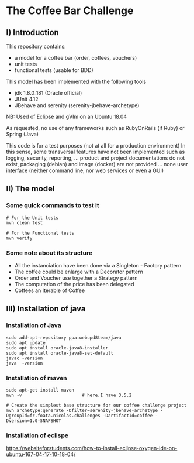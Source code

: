 The Coffee Bar Challenge
========================

I) Introduction
---------------

This repository contains:
* a model for a coffee bar (order, coffees, vouchers)
* unit tests
* functional tests (usable for BDD)

This model has been implemented with the following tools
* jdk 1.8.0_181 (Oracle official)
* JUnit 4.12 
* JBehave and serenity (serenity-jbehave-archetype) 

NB: Used of Eclipse and gVIm on an Ubuntu 18.04

As requested, no use of any frameworks such as RubyOnRails (if Ruby) or Spring (Java)

This code is for a test purposes (not at all for a production environment)
In this sense, some transversal features have not been implemented such as logging, security, reporting, ...
product and project documentations do not exist, packaging (debian) and image (docker) are not provided ...
none user interface (neither command line, nor web services or even a GUI) 


II) The model
--------------------

### Some quick commands to test it

```
# For the Unit tests
mvn clean test 

# For the Functional tests
mvn verify
```

### Some note about its structure

* All the instanciation have been done via a Singleton - Factory pattern
* The coffee could be enlarge with a Decorator pattern
* Order and Voucher use together a Strategy pattern
* The computation of the price has been delegated
* Coffees an Iterable of Coffee


III) Installation of java
-------------------------

### Installation of Java

```
sudo add-apt-repository ppa:webupd8team/java
sudo apt update
sudo apt install oracle-java8-installer
sudo apt install oracle-java8-set-default
javac -version
java  -version                
```

### Installation of maven

```
sudo apt-get install maven
mvn -v                       # here,I have 3.5.2

# Create the simplest base structure for our coffee challenge project
mvn archetype:generate -Dfilter=serenity-jbehave-archetype -DgroupId=fr.foata.nicolas.challenges -DartifactId=coffee -Dversion=1.0-SNAPSHOT
```

### Installation of eclispe
https://websiteforstudents.com/how-to-install-eclipse-oxygen-ide-on-ubuntu-167-04-17-10-18-04/
